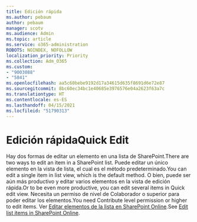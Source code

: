 ```yaml
---
title: Edición rápida
ms.author: pebaum
author: pebaum
manager: scotv
ms.audience: Admin
ms.topic: article
ms.service: o365-administration
ROBOTS: NOINDEX, NOFOLLOW
localization_priority: Priority
ms.collection: Adm_O365
ms.custom:
- "9003088"
- "5841"
ms.openlocfilehash: aa5c60bebe9192d17a34615d635f8691d6e72e87
ms.sourcegitcommit: 8bc60ec34bc1e40685e3976576e04a2623f63a7c
ms.translationtype: HT
ms.contentlocale: es-ES
ms.lasthandoff: 04/15/2021
ms.locfileid: "51790313"
---
```

# <a name="quick-edit"></a><span data-ttu-id="62878-102">Edición rápida</span><span class="sxs-lookup"><span data-stu-id="62878-102">Quick Edit</span></span>

<span data-ttu-id="62878-103">Hay dos formas de editar un elemento en una lista de SharePoint.</span><span class="sxs-lookup"><span data-stu-id="62878-103">There are two ways to edit an item in a SharePoint list.</span></span> <span data-ttu-id="62878-104">Puede editar un único elemento en la vista de lista, el cual es el método predeterminado.</span><span class="sxs-lookup"><span data-stu-id="62878-104">You can edit a single item in list view, which is the default method.</span></span> <span data-ttu-id="62878-105">O bien, puede ser aún más productivo y editar varios elementos en la vista de edición rápida.</span><span class="sxs-lookup"><span data-stu-id="62878-105">Or to be even more productive, you can edit several items in Quick edit view.</span></span> <span data-ttu-id="62878-106">Necesita un permiso de nivel de Colaborador o superior para poder editar los elementos.</span><span class="sxs-lookup"><span data-stu-id="62878-106">You need Contribute level permission or higher to edit items.</span></span> <span data-ttu-id="62878-107">Ver [Editar elementos de la lista en SharePoint Online](https://support.microsoft.com/office/dac1a1c3-a80b-4082-ba57-715cf613d0f7).</span><span class="sxs-lookup"><span data-stu-id="62878-107">See [Edit list items in SharePoint Online](https://support.microsoft.com/office/dac1a1c3-a80b-4082-ba57-715cf613d0f7).</span></span>
